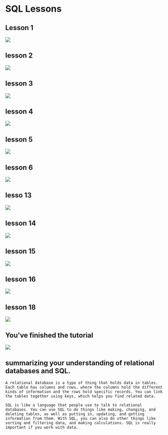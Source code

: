 # SQL Lessons

## Lesson 1
![](/screenShots/Screenshot%20(13).png )

## lesson 2
![](/screenShots/Screenshot%20(14).png )

## lesson 3
![](/screenShots/Screenshot%20(16).png )

## lesson 4
![](/screenShots/Screenshot%20(17).png )

## lesson 5
![](/screenShots/Screenshot%20(18).png )

## lesson 6
![](/screenShots/Screenshot%20(19).png )

## lesso 13
![](/screenShots/Screenshot%20(20).png )

## lesson 14
![](/screenShots/Screenshot%20(21).png )

## lesson 15
![](/screenShots/Screenshot%20(22).png )

## lesson 16
![](/screenShots/Screenshot%20(23).png )

## lesson 18
![](/screenShots/Screenshot%20(24).png )

## You've finished the tutorial
![](/screenShots/Screenshot%20(25).png )

## summarizing your understanding of relational databases and SQL. 
    A relational database is a type of thing that holds data in tables. Each table has columns and rows, where the columns hold the different kinds of information and the rows hold specific records. You can link the tables together using keys, which helps you find related data.

    SQL is like a language that people use to talk to relational databases. You can use SQL to do things like making, changing, and deleting tables, as well as putting in, updating, and getting information from them. With SQL, you can also do other things like sorting and filtering data, and making calculations. SQL is really important if you work with data.